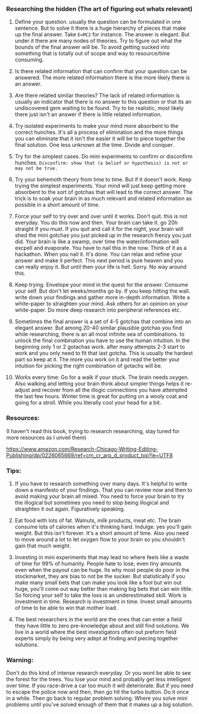 ### Researching the hidden (The art of figuring out whats relevant)

1. Define your question. usually the question can be formulated in one sentence. But to solve it there is a huge hierarchy of pieces that make up the final answer. Take `E=MC2` for instance. The answer is elegant. But under it there are many nodes of theories. Try to figure out what the bounds of the final answer will be. To avoid getting sucked into something that is totally out of scope and way to resource/time consuming.

2. Is there related information that can confirm that your question can be answered. The more related information there is the more likely there is an answer.

3. Are there related similar theories? The lack of related information is usually an indicator that there is no answer to this question or that its an undiscovered gem waiting to be found. Try to be realistic, most likely there just isn't an answer if there is little related information.

4. Try isolated experiments to make your mind more absorbent to the correct hunches. It's all a process of elimination and the more things you can eliminate that it isn't the easier it will be to piece together the final solution. One less unknown at the time. Divide and conquer.

5. Try for the simplest cases. Do mini experiments to confirm or disconfirm hunches. `Disconfirm: show that (a belief or hypothesis) is not or may not be true.`

6. Try your behemoth theory from time to time. But if it doesn't work. Keep trying the simplest experiments. Your mind will just keep getting more absorbent to the sort of gotchas that will lead to the correct answer. The trick is to soak your brain in as much relevant and related information as possible in a short amount of time.

7. Force your self to try over and over until it works. Don't quit. this is not everyday. You do this now and then. Your brain can take it. go 20h straight if you must. If you quit and call it for the night, your brain will shed the mini gotchas you just picked up in the research frenzy you just did. Your brain is like a swamp, over time the water/information will excpell and evaporate. You have to nail this in the now. Think of it as a hackathon. When you nail it. It's done. You can relax and refine your answer and make it perfect. This next period is pure heaven and you can really enjoy it. But until then your life is hell. Sorry. No way around this.

8. Keep trying. Envelope your mind in the quest for the answer. Consume your self. But don't let weeks/months go by. If you keep hitting the wall. write down your findings and gather more in-depth information. Write a white-paper to straighten your mind. Ask others for an opinion on your white-paper. Do more deep research into peripheral references etc.

9. Sometimes the final answer is a set of 4-5 gotchas that combine into an elegant answer. But among 20-40 similar plausible gotchas you find while researching, there is an all most infinite sea of combinations. to unlock the final combination you have to use the human intuition. In the beginning only 1 or 2 gotachas work. after many attempts 2-3 start to work and you only need to fit that last gotcha. This is usually the hardest part so keep at it. The more you work on it and read the better your intuition for picking the right combination of gotachs will be.

10. Works every time: Go for a walk if your stuck. The brain needs oxygen. Also walking and letting your brain think about simpler things helps it re-adjust and recover from all the illogic connections you have attempted the last few hours. Winter time is great for putting on a wooly coat and going for a stroll. While you literally cool your head for a bit.


### Resources:
(I haven't read this book, trying to research researching, stay tuned for more resources as I unveil them)

https://www.amazon.com/Research-Chicago-Writing-Editing-Publishing/dp/0226065669/ref=cm_cr_arp_d_product_top?ie=UTF8

### Tips:
1. If you have to research something over many days. It's helpful to write down a manifesto of your findings. That you can review now and then to avoid making your brain all mixed. You need to force your brain to try the illogical but sometimes you need to stop being illogical and straighten it out again. Figuratively speaking.

2. Eat food with lots of fat. Walnuts, milk products, meat etc. The brain consume lots of calories when it's thinking hard. Indulge. yes you'll gain weight. But this isn't forever. It's a short amount of time. Also you need to move around a lot to let oxygen flow to your brain so you shouldn't gain that much weight.

3. Investing in mini experiments that may lead no where feels like a waste of time for 99% of humanity. People hate to lose, even tiny amounts even when the payout can be huge. Its why most people do poor in the stockmarket, they are bias to not be the sucker. But statistically if you make many small bets that can make you look like a fool but win out huge, you'll come out way better than making big bets that can win little. So forcing your self to take the loss is an underestimated skill. Work is investment in time. Research is investment in time. Invest small amounts of time to be able to win that mother load.

4. The best researchers in the world are the ones that can enter a field they have little to zero pre-knowledge about and still find solutions. We live in a world where the best investigators often out preform field experts simply by being very adept at finding and piecing together solutions.

### Warning:
Don't do this kind of intense research everyday. Or you wont be able to see the forest for the trees. You lose your mind and probably get less intelligent over time. If you race-drive a car too much it will deteriorate. But if you need to escape the police now and then, then go hit the turbo button. Do it once in a while. Then go back to regular problem solving. Where you solve mini problems until you've solved enough of them that it makes up a big solution. 
